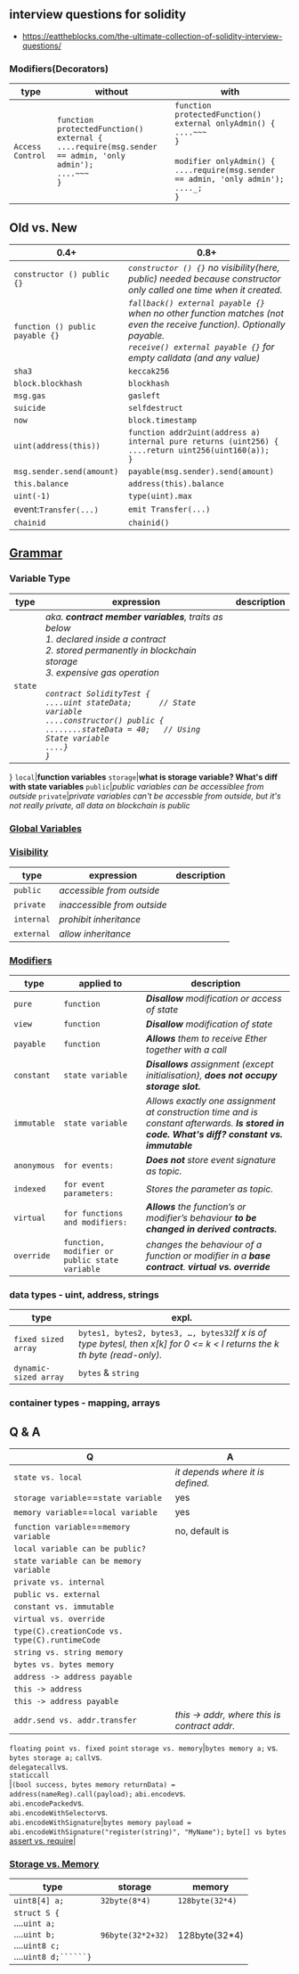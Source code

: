 ## interview questions for solidity
- https://eattheblocks.com/the-ultimate-collection-of-solidity-interview-questions/
### Modifiers(Decorators)
type|without|with
--------------------|-----------|-----
```Access Control```|```function protectedFunction() external {```<br>```....require(msg.sender == admin, 'only admin');```<br>```....~~~```<br>```}```|```function protectedFunction() external onlyAdmin() {```<br>```....~~~```<br>```}```<br><br>```modifier onlyAdmin() {```<br>```....require(msg.sender == admin, 'only admin');```<br>```...._;```<br>```}```
## Old vs. New
0.4+|0.8+
----|---
```constructor () public {}```|*```constructor () {}``` no visibility(here, public) needed because constructor only called one time when it created.*
```function () public payable {}```|*```fallback() external payable {}``` when no other function matches (not even the receive function). Optionally payable.<br>```receive() external payable {}``` for empty calldata (and any value)*
```sha3```|```keccak256```
```block.blockhash```|```blockhash```
```msg.gas```|```gasleft```
```suicide```|```selfdestruct```
```now```|```block.timestamp```
```uint(address(this))```|```function addr2uint(address a) internal pure returns (uint256) {```<br>```....return uint256(uint160(a));```<br>```}```
```msg.sender.send(amount)```|```payable(msg.sender).send(amount)```
```this.balance```|```address(this).balance```
```uint(-1)```|```type(uint).max```
event:```Transfer(...)```|```emit Transfer(...)```
```chainid```|```chainid()```
## [Grammar](https://docs.soliditylang.org/en/latest/grammar.html)
### Variable Type
type|expression|description
----|----------|------------
```state```|*aka. **contract member variables**, traits as below <br>1. declared inside a contract<br>2. stored permanently in blockchain storage<br>3. expensive gas operation<br><br>```contract SolidityTest {```<br>```....uint stateData;      // State variable```<br>```....constructor() public {```<br>```........stateData = 40;   // Using State variable```<br>```....}```<br>```}```*
}
```local```|**function variables**
```storage```|**what is storage variable? What's diff with state variables**
```public```|*public variables can be accessiblee from outside*
```private```|*private variables can't be accessble from outside, but it's not really private, all data on blockchain is public*
### [Global Variables](https://docs.soliditylang.org/en/latest/cheatsheet.html#global-variables)
### [Visibility](https://docs.soliditylang.org/en/latest/cheatsheet.html#function-visibility-specifiers)
type|expression|description
----|----------|------------
```public```|*accessible from outside*
```private```|*inaccessible from outside*
```internal```|*prohibit inheritance*
```external```|*allow inheritance*
### [Modifiers](https://docs.soliditylang.org/en/latest/cheatsheet.html#modifiers)
type|applied to|description
----|----------|--
```pure```|```function```|***Disallow** modification or access of state*
```view```|```function```|***Disallow** modification of state*
```payable```|```function```|***Allows** them to receive Ether together with a call*
```constant```|```state variable```|***Disallows** assignment (except initialisation), **does not occupy storage slot.***
```immutable```|```state variable```|*Allows exactly one assignment at construction time and is constant afterwards. **Is stored in code. What's diff? constant vs. immutable***
```anonymous```|```for events:```|***Does not** store event signature as topic.*
```indexed```|```for event parameters:```|*Stores the parameter as topic.*
```virtual```|```for functions and modifiers:```|***Allows** the function’s or modifier’s behaviour **to be changed in derived contracts.***
```override```|```function, modifier or public state variable```| *changes the behaviour of a function or modifier in a **base contract**. **virtual vs. override***
### data types - uint, address, strings
type|expl.
----|---
```fixed sized array```|```bytes1, bytes2, bytes3, …, bytes32```*If x is of type bytesI, then x[k] for 0 <= k < I returns the k th byte (read-only).*
```dynamic-sized array```|```bytes``` & ```string```

### container types - mapping, arrays
## Q & A
Q|A
---|-----
```state vs. local```|*it depends where it is defined.*
```storage variable```==```state variable```|yes
```memory variable```==```local variable```|yes
```function variable```==```memory variable```|no, default is
```local variable can be public?```|
```state variable can be memory variable```|
```private vs. internal```|
```public vs. external```|
```constant vs. immutable```|
```virtual vs. override```|
```type(C).creationCode vs. type(C).runtimeCode```|
```string vs. string memory```|
```bytes vs. bytes memory```|
```address -> address payable```|
```this -> address```|
```this -> address payable```|
```addr.send vs. addr.transfer```|*this -> addr, where this is contract addr.* 
```floating point vs. fixed point```
```storage vs. memory```|```bytes memory a;``` vs. ```bytes storage a;```
```call```vs.<br>```delegatecall```vs.<br>```staticcall```<br>|```(bool success, bytes memory returnData) = address(nameReg).call(payload);```
```abi.encode```vs.<br>```abi.encodePacked```vs.<br>```abi.encodeWithSelector```vs.<br>```abi.encodeWithSignature```|```bytes memory payload = abi.encodeWithSignature("register(string)", "MyName");```
```byte[] vs bytes```
[assert vs. require](https://docs.soliditylang.org/en/latest/control-structures.html#panic-via-assert-and-error-via-require)|
### [Storage vs. Memory](https://docs.soliditylang.org/en/latest/internals/layout_in_memory.html#differences-to-layout-in-storage)
type|storage|memory
----|-------|-----
```uint8[4] a;```|```32byte(8*4)```|```128byte(32*4)```
```struct S {```<br>....```uint a;```<br>....```uint b;```<br>....```uint8 c;```<br>....```uint8 d;``````}```|```96byte(32*2+32)```|128byte(32*4)
